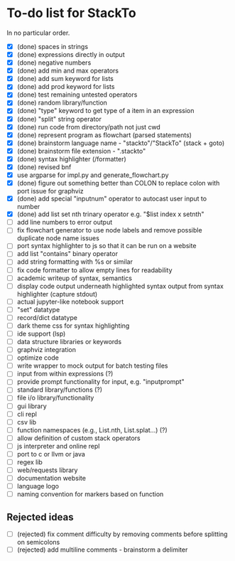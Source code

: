 # To-do list for StackTo

In no particular order.

 - [x] (done) spaces in strings
 - [x] (done) expressions directly in output
 - [x] (done) negative numbers
 - [x] (done) add min and max operators
 - [x] (done) add sum keyword for lists
 - [x] (done) add prod keyword for lists
 - [x] (done) test remaining untested operators
 - [x] (done) random library/function
 - [x] (done) "type" keyword to get type of a item in an expression
 - [x] (done) "split" string operator
 - [x] (done) run code from directory/path not just cwd
 - [x] (done) represent program as flowchart (parsed statements)
 - [x] (done) brainstorm language name - "stackto"/"StackTo" (stack + goto)
 - [x] (done) brainstorm file extension - ".stackto"
 - [x] (done) syntax highlighter (/formatter)
 - [x] (done) revised bnf
 - [x] use argparse for impl.py and generate_flowchart.py
 - [x] (done) figure out something better than COLON to replace colon with port issue for graphviz
 - [x] (done) add special "inputnum" operator to autocast user input to number
 - [x] (done) add list set nth trinary operator e.g. "$list index x setnth"
 - [ ] add line numbers to error output
 - [ ] fix flowchart generator to use node labels and remove possible duplicate node name issues
 - [ ] port syntax highlighter to js so that it can be run on a website
 - [ ] add list "contains" binary operator
 - [ ] add string formatting with %s or similar
 - [ ] fix code formatter to allow empty lines for readability
 - [ ] academic writeup of syntax, semantics
 - [ ] display code output underneath highlighted syntax output from syntax highlighter (capture stdout)
 - [ ] actual jupyter-like notebook support
 - [ ] "set" datatype
 - [ ] record/dict datatype
 - [ ] dark theme css for syntax highlighting
 - [ ] ide support (lsp)
 - [ ] data structure libraries or keywords
 - [ ] graphviz integration
 - [ ] optimize code
 - [ ] write wrapper to mock output for batch testing files
 - [ ] input from within expressions (?)
 - [ ] provide prompt functionality for input, e.g. "inputprompt"
 - [ ] standard library/functions (?)
 - [ ] file i/o library/functionality
 - [ ] gui library
 - [ ] cli repl
 - [ ] csv lib
 - [ ] function namespaces (e.g., List.nth, List.splat...) (?)
 - [ ] allow definition of custom stack operators
 - [ ] js interpreter and online repl
 - [ ] port to c or llvm or java
 - [ ] regex lib
 - [ ] web/requests library
 - [ ] documentation website
 - [ ] language logo
 - [ ] naming convention for markers based on function

## Rejected ideas

 - [ ] (rejected) fix comment difficulty by removing comments before splitting on semicolons
 - [ ] (rejected) add multiline comments - brainstorm a delimiter
